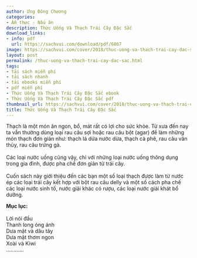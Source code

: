```yaml
---
author: Ưng Đông Chương
categories:
- Ẩm thực - Nấu ăn
description: Thức Uống Và Thạch Trái Cây Đặc Sắc
download_links:
- info: pdf
  url: https://sachvui.com/download/pdf/6867
image: https://sachvui.com/cover/2018/thuc-uong-va-thach-trai-cay-dac-sac.jpg
layout: post
permalink: /thuc-uong-va-thach-trai-cay-dac-sac.html
tags:
- tải sách miễn phí
- tải sách nhanh
- tải ebooks miễn phí
- pdf miễn phí
- Thức Uống Và Thạch Trái Cây Đặc Sắc ebook
- Thức Uống Và Thạch Trái Cây Đặc Sắc pdf
thumbnail_url: https://sachvui.com/cover/2018/thuc-uong-va-thach-trai-cay-dac-sac.jpg
title: Thức Uống Và Thạch Trái Cây Đặc Sắc
---
```


 <div class="item-desc text-justify"> <p>Thạch là một món ăn ngon, bổ, mát rất có lợi cho sức khỏe. Từ xưa đến nay ta vẫn thường dùng loại rau câu sợi hoặc rau câu bột (agar) để làm những món thạch đơn giản như: thạch lá dứa nước dừa, thạch cà phê, rau câu vân thủy, rau câu trứng gà.<br><br>Các loại nước uống cũng vậy, chỉ với những loại nước uống thông dụng trong gia đình, được pha chế đơn giản từ trái cây.<br><br>Cuốn sách này giới thiệu đến các bạn một số loại thạch được làm từ nước ép các loại trái cây kết hợp với bột rau câu delly và một số cách pha chế các loại nước sinh tố, nước giải khác có rượu, các loại nước giải khát bổ dưỡng.</p><p><strong>Mục lục:</strong><br><br>Lời nói đầu<br>Thanh long óng ánh<br>Dưa mật và dâu tây<br>Dưa mật thơm ngon<br>Xoài và Kiwi<br>............</p> </div>